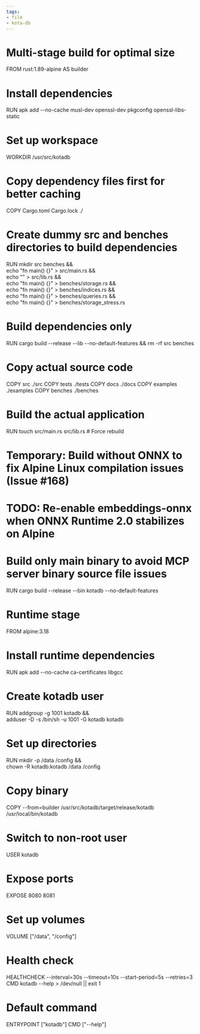 ```yaml
---
tags:
- file
- kota-db
---
```

# Multi-stage build for optimal size
FROM rust:1.89-alpine AS builder

# Install dependencies
RUN apk add --no-cache musl-dev openssl-dev pkgconfig openssl-libs-static

# Set up workspace
WORKDIR /usr/src/kotadb

# Copy dependency files first for better caching
COPY Cargo.toml Cargo.lock ./

# Create dummy src and benches directories to build dependencies
RUN mkdir src benches && \
    echo "fn main() {}" > src/main.rs && \
    echo "" > src/lib.rs && \
    echo "fn main() {}" > benches/storage.rs && \
    echo "fn main() {}" > benches/indices.rs && \
    echo "fn main() {}" > benches/queries.rs && \
    echo "fn main() {}" > benches/storage_stress.rs
# Build dependencies only
RUN cargo build --release --lib --no-default-features && rm -rf src benches

# Copy actual source code
COPY src ./src
COPY tests ./tests
COPY docs ./docs
COPY examples ./examples
COPY benches ./benches

# Build the actual application
RUN touch src/main.rs src/lib.rs  # Force rebuild
# Temporary: Build without ONNX to fix Alpine Linux compilation issues (Issue #168)
# TODO: Re-enable embeddings-onnx when ONNX Runtime 2.0 stabilizes on Alpine
# Build only main binary to avoid MCP server binary source file issues
RUN cargo build --release --bin kotadb --no-default-features

# Runtime stage
FROM alpine:3.18

# Install runtime dependencies
RUN apk add --no-cache ca-certificates libgcc

# Create kotadb user
RUN addgroup -g 1001 kotadb && \
    adduser -D -s /bin/sh -u 1001 -G kotadb kotadb

# Set up directories
RUN mkdir -p /data /config && \
    chown -R kotadb:kotadb /data /config

# Copy binary
COPY --from=builder /usr/src/kotadb/target/release/kotadb /usr/local/bin/kotadb

# Switch to non-root user
USER kotadb

# Expose ports
EXPOSE 8080 8081

# Set up volumes
VOLUME ["/data", "/config"]

# Health check
HEALTHCHECK --interval=30s --timeout=10s --start-period=5s --retries=3 \
    CMD kotadb --help > /dev/null || exit 1

# Default command
ENTRYPOINT ["kotadb"]
CMD ["--help"]
